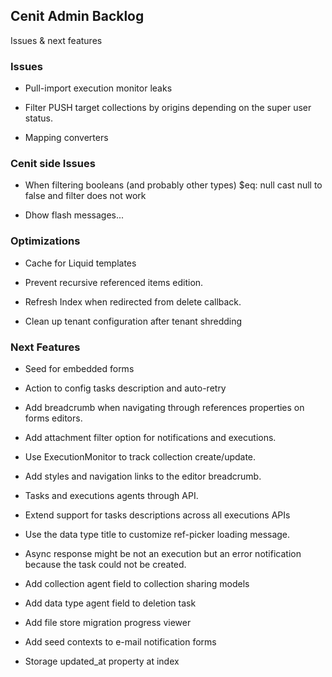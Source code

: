 
## Cenit Admin Backlog

Issues & next features

### Issues

- Pull-import execution monitor leaks

- Filter PUSH target collections by origins depending on the super user status.

- Mapping converters

### Cenit side Issues

- When filtering booleans (and probably other types) $eq: null cast null to false and filter does not work

- Dhow flash messages...

### Optimizations

- Cache for Liquid templates

- Prevent recursive referenced items edition.

- Refresh Index when redirected from delete callback.

- Clean up tenant configuration after tenant shredding

### Next Features

- Seed for embedded forms

- Action to config tasks description and auto-retry

- Add breadcrumb when navigating through references properties on forms editors.

- Add attachment filter option for notifications and executions.

- Use ExecutionMonitor to track collection create/update.

- Add styles and navigation links to the editor breadcrumb.

- Tasks and executions agents through API.

- Extend support for tasks descriptions across all executions APIs

- Use the data type title to customize ref-picker loading message.

- Async response might be not an execution but an error notification because the task could not be created.

- Add collection agent field to collection sharing models

- Add data type agent field to deletion task

- Add file store migration progress viewer

- Add seed contexts to e-mail notification forms 

- Storage updated_at property at index
